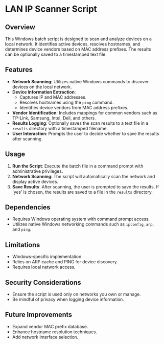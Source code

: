 # LAN IP Scanner Script
## Overview

This Windows batch script is designed to scan and analyze devices on a local network. It identifies active devices, resolves hostnames, and determines device vendors based on MAC address prefixes. The results can be optionally saved to a timestamped text file.

## Features

-   **Network Scanning**: Utilizes native Windows commands to discover devices on the local network.
-   **Device Information Extraction**:
    -   Captures IP and MAC addresses.
    -   Resolves hostnames using the  `ping`  command.
    -   Identifies device vendors from MAC address prefixes.
-   **Vendor Identification**: Includes mappings for common vendors such as TP-Link, Samsung, Intel, Dell, and others.
-   **Results Logging**: Optionally saves the scan results to a text file in a  `results`  directory with a timestamped filename.
-   **User Interaction**: Prompts the user to decide whether to save the results after scanning.

## Usage

1.  **Run the Script**: Execute the batch file in a command prompt with administrative privileges.
2.  **Network Scanning**: The script will automatically scan the network and display active devices.
3.  **Save Results**: After scanning, the user is prompted to save the results. If 'yes' is chosen, the results are saved to a file in the  `results`  directory.

## Dependencies

-   Requires Windows operating system with command prompt access.
-   Utilizes native Windows networking commands such as  `ipconfig`,  `arp`, and  `ping`.

## Limitations

-   Windows-specific implementation.
-   Relies on ARP cache and PING for device discovery.
-   Requires local network access.

## Security Considerations

-   Ensure the script is used only on networks you own or manage.
-   Be mindful of privacy when logging device information.

## Future Improvements

-   Expand vendor MAC prefix database.
-   Enhance hostname resolution techniques.
-   Add network interface selection.
